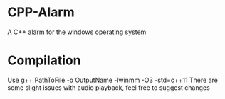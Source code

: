 # CPP-Alarm
A C++ alarm for the windows operating system
# Compilation
Use g++ PathToFile -o OutputName -lwinmm -O3 -std=c++11
There are some slight issues with audio playback, feel free to suggest changes
